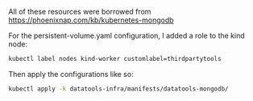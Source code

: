All of these resources were borrowed from https://phoenixnap.com/kb/kubernetes-mongodb

For the persistent-volume.yaml configuration, I added a role to the kind node:

```bash
kubectl label nodes kind-worker customlabel=thirdpartytools
```

Then apply the configurations like so:

```bash
kubectl apply -k datatools-infra/manifests/datatools-mongodb/
```